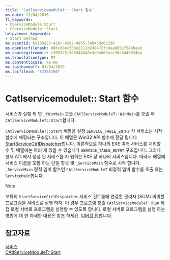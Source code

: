 ```yaml
---
title: 'Catlservicemodulet:: Start 함수'
ms.date: 11/04/2016
f1_keywords:
- CServiceModule.Start
- CServiceModule::Start
helpviewer_keywords:
- Start method
ms.assetid: b5193a23-41bc-42d2-8d55-3eb43dc62238
ms.openlocfilehash: 806cd8ec353e2111d249472fb9aa885e7548baab
ms.sourcegitcommit: c3093251193944840e3d0a068ecc30e6449624ba
ms.translationtype: MT
ms.contentlocale: ko-KR
ms.lasthandoff: 03/04/2019
ms.locfileid: "57265160"
---
```

# <a name="catlservicemoduletstart-function"></a>Catlservicemodulet:: Start 함수

서비스가 실행 되 면 `_tWinMain` 호출 `CAtlServiceModuleT::WinMain`를 호출 하 `CAtlServiceModuleT::Start`합니다.

`CAtlServiceModuleT::Start` 배열을 설정 `SERVICE_TABLE_ENTRY` 각 서비스는 시작 함수에 매핑되는 구조입니다. 이 배열은 Win32 API 함수에 전달 됩니다 [StartServiceCtrlDispatcher](/windows/desktop/api/winsvc/nf-winsvc-startservicectrldispatchera)합니다. 이론적으로 하나의 EXE 여러 서비스를 처리할 수 및 배열에는 여러 개 있을 수 있습니다 `SERVICE_TABLE_ENTRY` 구조입니다. 그러나 현재 ATL에서 생성 된 서비스를 지 원하는 EXE 당 하나의 서비스입니다. 따라서 배열에 서비스 이름을 포함 하는 단일 항목 및 `_ServiceMain` 함수로 시작 합니다. `_ServiceMain` 정적 멤버 함수인 `CAtlServiceModuleT` 비정적 멤버 함수를 호출 하는 `ServiceMain`합니다.

> [!NOTE]
>  오류의 `StartServiceCtrlDispatcher` 서비스 컨트롤에 연결할 관리자 (SCM) 의미할 프로그램을 서비스로 실행 하지. 이 경우 프로그램 호출 `CAtlServiceModuleT::Run` 직접 로컬 서버로 프로그램을 실행할 수 있도록 합니다. 로컬 서버로 프로그램을 실행 하는 방법에 대 한 자세한 내용은 참조 하세요. [디버깅 팁](../atl/debugging-tips.md)합니다.

## <a name="see-also"></a>참고자료

[서비스](../atl/atl-services.md)<br/>
[CAtlServiceModuleT::Start](../atl/reference/catlservicemodulet-class.md#start)
